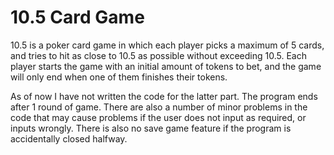 # 10.5 Card Game

10.5 is a poker card game in which each player picks a maximum of 5 cards, and tries to hit as close to 10.5 as possible without exceeding 10.5. Each player starts the game with an initial amount of tokens to bet, and the game will only end when one of them finishes their tokens. 

As of now I have not written the code for the latter part. The program ends after 1 round of game. There are also a number of minor problems in the code that may cause problems if the user does not input as required, or inputs wrongly. There is also no save game feature if the program is accidentally closed halfway.
